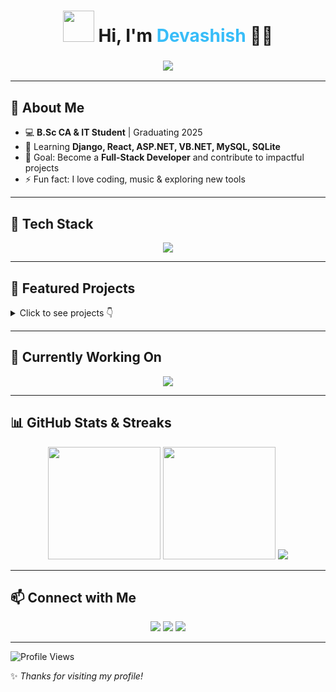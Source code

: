 <!-- HEADER WITH ANIMATION -->
<h1 align="center">
  <img src="https://media.giphy.com/media/hvRJCLFzcasrR4ia7z/giphy.gif" width="50"> 
  Hi, I'm <span style="color:#38BDF8;">Devashish</span> 👨‍💻
</h1>

<h3 align="center">
  <img src="https://readme-typing-svg.herokuapp.com?font=Poppins&size=24&pause=1000&color=38C2FF&center=true&vCenter=true&width=600&lines=Full+Stack+Web+Developer;Frontend+%26+Backend+Learner;Building+Cool+Projects;Always+Learning" />
</h3>

---

## 📖 About Me  
- 💻 **B.Sc CA & IT Student** | Graduating 2025  
- 🌱 Learning **Django, React, ASP.NET, VB.NET, MySQL, SQLite**  
- 🎯 Goal: Become a **Full-Stack Developer** and contribute to impactful projects  
- ⚡ Fun fact: I love coding, music & exploring new tools  

---

## 🔧 Tech Stack  

<p align="center">
  <img src="https://skillicons.dev/icons?i=html,css,js,react,tailwind,bootstrap,python,java,cpp,mysql,git,github,vscode,figma&theme=dark" />
</p>

---

## 📂 Featured Projects  

<details>
<summary>Click to see projects 👇</summary>

- **Canteen Management System** – Admin panel, billing, reports (ASP.NET + VB.NET + SQL)  
- **Hospital Management System** – Appointment, billing, reports, inpatient/outpatient (Django + SQLite)  
- **Vehicle Reselling Management System** – Inventory, sales tracking, real-time reports (MySQL + Django)  
- **Social Media Website** – Post, like, comment, profile system (Django + SQLite + HTML/CSS/JS)  

</details>

---

## 🚀 Currently Working On  

<p align="center">
  <img src="https://readme-typing-svg.herokuapp.com?font=Poppins&size=20&pause=1000&color=FF5733&center=true&vCenter=true&width=600&lines=Creating+Interactive+GitHub+Profile;Learning+Advanced+React+and+Django;Building+Open+Source+Projects" />
</p>

---

## 📊 GitHub Stats & Streaks  

<p align="center">
  <img src="https://github-readme-stats.vercel.app/api?username=Devasshish&show_icons=true&theme=radical" height="180em"/>
  <img src="https://github-readme-streak-stats.herokuapp.com/?user=Devasshish&theme=radical" height="180em"/>
  <img src="https://github-readme-stats.vercel.app/api/top-langs/?username=Devasshish&layout=compact&theme=radical" />
</p>

---

## 📫 Connect with Me  

<p align="center">
  <a href="https://linkedin.com/in/devashishmacwan"><img src="https://img.shields.io/badge/LinkedIn-0077B5?style=for-the-badge&logo=linkedin&logoColor=white" /></a>
  <a href="https://github.com/Devasshish"><img src="https://img.shields.io/badge/GitHub-100000?style=for-the-badge&logo=github&logoColor=white" /></a>
  <a href="mailto:devashishmac13@gmail.com"><img src="https://img.shields.io/badge/Email-D14836?style=for-the-badge&logo=gmail&logoColor=white" /></a>
</p>

---

![Profile Views](https://komarev.com/ghpvc/?username=devashishmacwan&color=blue&style=for-the-badge)

✨ *Thanks for visiting my profile!*
